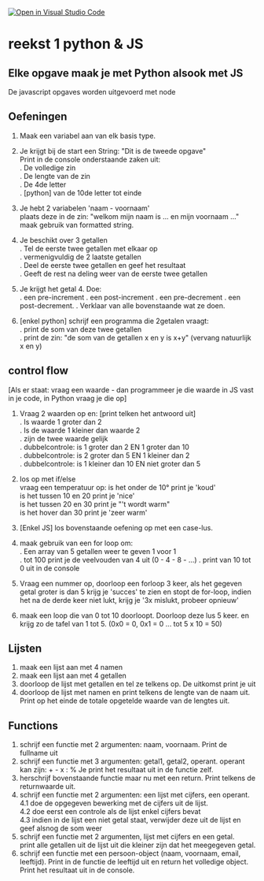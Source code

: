 [![Open in Visual Studio Code](https://classroom.github.com/assets/open-in-vscode-2e0aaae1b6195c2367325f4f02e2d04e9abb55f0b24a779b69b11b9e10269abc.svg)](https://classroom.github.com/online_ide?assignment_repo_id=19905219&assignment_repo_type=AssignmentRepo)
# reekst 1 python & JS

## Elke opgave maak je met Python alsook met JS

De javascript opgaves worden uitgevoerd met node

## Oefeningen

1. Maak een variabel aan van elk basis type.
2. Je krijgt bij de start een String: "Dit is de tweede opgave"</br>
   Print in de console onderstaande zaken uit: </br>
   . De volledige zin</br>
   . De lengte van de zin</br>
   . De 4de letter</br>
   . [python] van de 10de letter tot einde

3. Je hebt 2 variabelen 'naam - voornaam'</br>
   plaats deze in de zin: "welkom mijn naam is ... en mijn voornaam ..."</br>
   maak gebruik van formatted string.
4. Je beschikt over 3 getallen</br>
   . Tel de eerste twee getallen met elkaar op<br>
   . vermenigvuldig de 2 laatste getallen </br>
   . Deel de eerste twee getallen en geef het resultaat </br>
   . Geeft de rest na deling weer van de eerste twee getallen
5. Je krijgt het getal 4. Doe:</br>
   . een pre-increment
   . een post-increment
   . een pre-decrement
   . een post-decrement.
   . Verklaar van alle bovenstaande wat ze doen.
6. [enkel python] schrijf een programma die 2getalen vraagt: </br>
   . print de som van deze twee getallen</br>
   . print de zin: "de som van de getallen x en y is x+y" (vervang natuurlijk x en y)

## control flow

[Als er staat: vraag een waarde - dan programmeer je die waarde in JS vast in je code, in Python vraag je die op]

1. Vraag 2 waarden op en: [print telken het antwoord uit]</br>
   . Is waarde 1 groter dan 2</br>
   . Is de waarde 1 kleiner dan waarde 2</br>
   . zijn de twee waarde gelijk</br>
   . dubbelcontrole: is 1 groter dan 2 EN 1 groter dan 10</br>
   . dubbelcontrole: is 2 groter dan 5 EN 1 kleiner dan 2</br>
   . dubbelcontrole: is 1 kleiner dan 10 EN niet groter dan 5

2. los op met if/else </br>
   vraag een temperatuur op: is het onder de 10° print je 'koud'</br>is het tussen 10 en 20 print je 'nice'</br> is het tussen 20 en 30 print je "'t wordt warm"</br>
   is het hover dan 30 print je 'zeer warm'

3. [Enkel JS] los bovenstaande oefening op met een case-lus.

4. maak gebruik van een for loop om:</br>
   . Een array van 5 getallen weer te geven 1 voor 1</br>
   . tot 100 print je de veelvouden van 4 uit (0 - 4 - 8 - ...)
   . print van 10 tot 0 uit in de console

5. Vraag een nummer op, doorloop een forloop 3 keer, als het gegeven getal groter is dan 5 krijg je 'succes' te zien en stopt de for-loop, indien het na de derde keer niet lukt, krijg je '3x mislukt, probeer opnieuw'

6. maak een loop die van 0 tot 10 doorloopt. Doorloop deze lus 5 keer. en krijg zo de tafel van 1 tot 5. (0x0 = 0, 0x1 = 0 ... tot 5 x 10 = 50)

## Lijsten

1. maak een lijst aan met 4 namen
2. maak een lijst aan met 4 getallen
3. doorloop de lijst met getallen en tel ze telkens op. De uitkomst print je uit
4. doorloop de lijst met namen en print telkens de lengte van de naam uit. Print op het einde de totale opgetelde waarde van de lengtes uit.

## Functions

1. schrijf een functie met 2 argumenten: naam, voornaam. Print de fullname uit
2. schrijf een functie met 3 argumenten: getal1, getal2, operant. operant kan zijn: + - x : %
   Je print het resultaat uit in de functie zelf.
3. herschrijf bovenstaande functie maar nu met een return. Print telkens de returnwaarde uit.
4. schrijf een functie met 2 argumenten: een lijst met cijfers, een operant. </br>
   4.1 doe de opgegeven bewerking met de cijfers uit de lijst.</br>
   4.2 doe eerst een controle als de lijst enkel cijfers bevat</br>
   4.3 indien in de lijst een niet getal staat, verwijder deze uit de lijst en geef alsnog de som weer
5. schrijf een functie met 2 argumenten, lijst met cijfers en een getal. </br>
   print alle getallen uit de lijst uit die kleiner zijn dat het meegegeven getal.
6. schrijf een functie met een persoon-object (naam, voornaam, email, leeftijd).
   Print in de functie de leeftijd uit en return het volledige object. Print het resultaat uit in de console.
